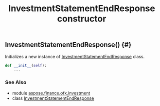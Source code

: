 ﻿---
title: InvestmentStatementEndResponse constructor
second_title: Aspose.Finance for Python via .NET API References
description: 
type: docs
weight: 10
url: /python-net/aspose.finance.ofx.investment/investmentstatementendresponse/__init__/
is_root: false
---

## InvestmentStatementEndResponse() {#}

Initializes a new instance of [InvestmentStatementEndResponse](/finance/python-net/aspose.finance.ofx.investment/investmentstatementendresponse) class.



```python
def __init__(self):
    ...
```





### See Also
* module [aspose.finance.ofx.investment](../../)
* class [InvestmentStatementEndResponse](/finance/python-net/aspose.finance.ofx.investment/investmentstatementendresponse)
